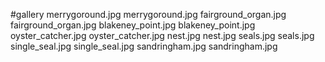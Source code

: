 #gallery
merrygoround.jpg	merrygoround.jpg
fairground_organ.jpg	fairground_organ.jpg
blakeney_point.jpg	blakeney_point.jpg
oyster_catcher.jpg	oyster_catcher.jpg
nest.jpg	nest.jpg
seals.jpg	seals.jpg
single_seal.jpg	single_seal.jpg
sandringham.jpg	sandringham.jpg
